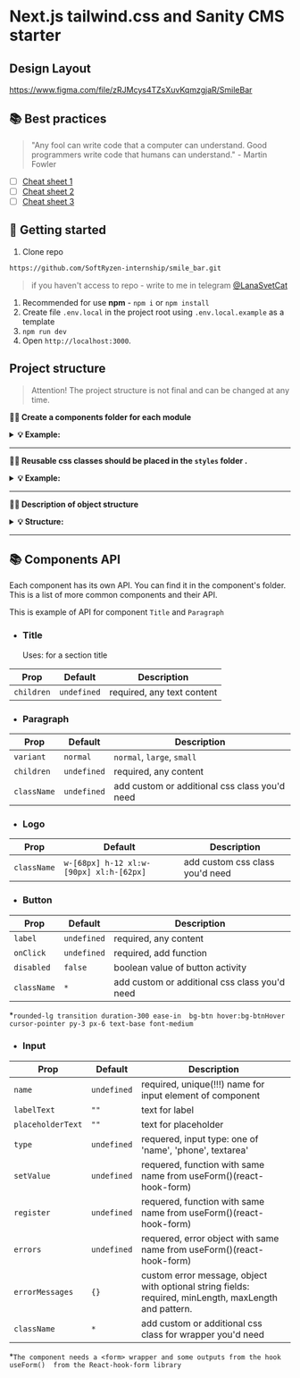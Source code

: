 # Next.js tailwind.css and Sanity CMS starter

## Design Layout

https://www.figma.com/file/zRJMcys4TZsXuvKqmzgjaR/SmileBar

## 📚 Best practices

> "Any fool can write code that a computer can understand. Good programmers
> write code that humans can understand." - Martin Fowler

- [ ] [Cheat sheet 1](https://my-js.org/docs/other/best-practices#%D1%88%D0%BF%D0%B0%D1%80%D0%B3%D0%B0%D0%BB%D0%BA%D0%B0-%D0%BF%D0%BE-react)
- [ ] [Cheat sheet 2](https://my-js.org/docs/other/react-philosophies)
- [ ] [Cheat sheet 3](https://alexkondov.com/tao-of-react/)

## 🥁 Getting started

1. Clone repo

```bash
https://github.com/SoftRyzen-internship/smile_bar.git
```

> if you haven't access to repo - write to me in telegram
> [@LanaSvetCat](https://t.me/LanaSvetCat)

1. Recommended for use **npm** - `npm i` or `npm install`
2. Create file `.env.local` in the project root using `.env.local.example` as a
   template
3. `npm run dev`
4. Open `http://localhost:3000`.

## Project structure

> Attention! The project structure is not final and can be changed at any time.

**💁‍♀️ Create a components folder for each module**

<details>

<summary><b>💡 Example:</b></summary>

<br/>

```
# ✅ Good

├── sections
    ├── Header
        ├── index.js
        ├── Header.jsx
    ├── Footer
        ├── index.js
        ├── Footer.jsx
```

</details>

---

**💁‍♀️ Reusable css classes should be placed in the `styles` folder .**

<details>

<summary><b>💡 Example:</b></summary>

<br/>

```css
/*globals.css */

@layer components {
  .your-class {
    @apply ...;
  }
}
```

</details>

---

**💁‍♀️ Description of object structure**

<details>

<summary><b>💡 Structure: </b></summary>

<br/>

```
|-- components -> folder with reusable components
  |-- NameComponent -> folders for each component
    |-- NameComponent.jsx -> main component
    |-- index.js -> file for re-export
|-- app -> pages and routing
|-- public -> static files
|-- styles -> global styles

<!-- You can create these folders already in work -->
|-- data -> data for the project ( from graphql, json, etc.)
|-- hooks -> custom users hooks
|-- utils -> helpers, functions, etc.
```

</details>

---

## 📚 Components API

Each component has its own API. You can find it in the component's folder. This
is a list of more common components and their API.

This is example of API for component `Title` and `Paragraph`

- ### Title
  Uses: for a section title

| Prop       | Default     | Description                |
| ---------- | ----------- | -------------------------- |
| `children` | `undefined` | required, any text content |

- ### Paragraph

| Prop        | Default     | Description                                   |
| ----------- | ----------- | --------------------------------------------- |
| `variant`   | `normal`    | `normal`, `large`, `small`                    |
| `children`  | `undefined` | required, any content                         |
| `className` | `undefined` | add custom or additional css class you'd need |

- ### Logo

| Prop        | Default                                 | Description                     |
| ----------- | --------------------------------------- | ------------------------------- |
| `className` | `w-[68px] h-12 xl:w-[90px] xl:h-[62px]` | add custom css class you'd need |

- ### Button

| Prop        | Default     | Description                                   |
| ----------- | ----------- | --------------------------------------------- |
| `label`     | `undefined` | required, any content                         |
| `onClick`   | `undefined` | required, add function                        |
| `disabled`  | `false`     | boolean value of button activity              |
| `className` | `*`         | add custom or additional css class you'd need |

\*`rounded-lg transition duration-300 ease-in  bg-btn hover:bg-btnHover  cursor-pointer py-3 px-6 text-base font-medium`

- ### Input

| Prop              | Default     | Description                                                                                           |
| ----------------- | ----------- | ----------------------------------------------------------------------------------------------------- |
| `name`            | `undefined` | required, unique(!!!) name for input element of component                                             |
| `labelText`       | `""`        | text for label                                                                                        |
| `placeholderText` | `""`        | text for placeholder                                                                                  |
| `type`            | `undefined` | requered, input type: one of 'name', 'phone', textarea'                                               |
| `setValue`        | `undefined` | requered, function with same name from useForm()(react-hook-form)                                     |
| `register`        | `undefined` | requered, function with same name from useForm()(react-hook-form)                                     |
| `errors`          | `undefined` | requered, error object with same name from useForm()(react-hook-form)                                 |
| `errorMessages`   | `{}`        | custom error message, object with optional string fields: required, minLength, maxLength and pattern. |
| `className`       | `*`         | add custom or additional css class for wrapper you'd need                                             |

\*`The component needs a <form> wrapper and some outputs from the hook useForm()  from the React-hook-form library`

